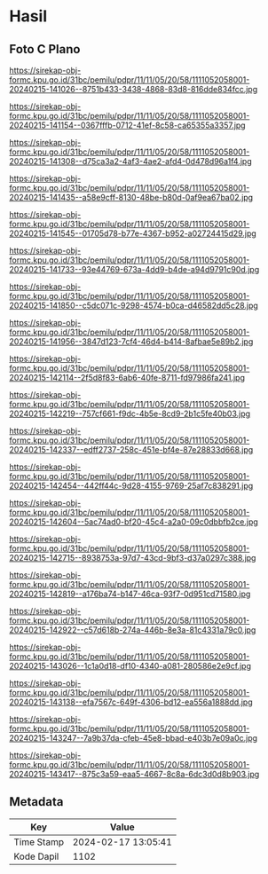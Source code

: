 # Hasil

## Foto C Plano

https://sirekap-obj-formc.kpu.go.id/31bc/pemilu/pdpr/11/11/05/20/58/1111052058001-20240215-141026--8751b433-3438-4868-83d8-816dde834fcc.jpg

https://sirekap-obj-formc.kpu.go.id/31bc/pemilu/pdpr/11/11/05/20/58/1111052058001-20240215-141154--0367fffb-0712-41ef-8c58-ca65355a3357.jpg

https://sirekap-obj-formc.kpu.go.id/31bc/pemilu/pdpr/11/11/05/20/58/1111052058001-20240215-141308--d75ca3a2-4af3-4ae2-afd4-0d478d96a1f4.jpg

https://sirekap-obj-formc.kpu.go.id/31bc/pemilu/pdpr/11/11/05/20/58/1111052058001-20240215-141435--a58e9cff-8130-48be-b80d-0af9ea67ba02.jpg

https://sirekap-obj-formc.kpu.go.id/31bc/pemilu/pdpr/11/11/05/20/58/1111052058001-20240215-141545--01705d78-b77e-4367-b952-a02724415d29.jpg

https://sirekap-obj-formc.kpu.go.id/31bc/pemilu/pdpr/11/11/05/20/58/1111052058001-20240215-141733--93e44769-673a-4dd9-b4de-a94d9791c90d.jpg

https://sirekap-obj-formc.kpu.go.id/31bc/pemilu/pdpr/11/11/05/20/58/1111052058001-20240215-141850--c5dc071c-9298-4574-b0ca-d46582dd5c28.jpg

https://sirekap-obj-formc.kpu.go.id/31bc/pemilu/pdpr/11/11/05/20/58/1111052058001-20240215-141956--3847d123-7cf4-46d4-b414-8afbae5e89b2.jpg

https://sirekap-obj-formc.kpu.go.id/31bc/pemilu/pdpr/11/11/05/20/58/1111052058001-20240215-142114--2f5d8f83-6ab6-40fe-8711-fd97986fa241.jpg

https://sirekap-obj-formc.kpu.go.id/31bc/pemilu/pdpr/11/11/05/20/58/1111052058001-20240215-142219--757cf661-f9dc-4b5e-8cd9-2b1c5fe40b03.jpg

https://sirekap-obj-formc.kpu.go.id/31bc/pemilu/pdpr/11/11/05/20/58/1111052058001-20240215-142337--edff2737-258c-451e-bf4e-87e28833d668.jpg

https://sirekap-obj-formc.kpu.go.id/31bc/pemilu/pdpr/11/11/05/20/58/1111052058001-20240215-142454--442ff44c-9d28-4155-9769-25af7c838291.jpg

https://sirekap-obj-formc.kpu.go.id/31bc/pemilu/pdpr/11/11/05/20/58/1111052058001-20240215-142604--5ac74ad0-bf20-45c4-a2a0-09c0dbbfb2ce.jpg

https://sirekap-obj-formc.kpu.go.id/31bc/pemilu/pdpr/11/11/05/20/58/1111052058001-20240215-142715--8938753a-97d7-43cd-9bf3-d37a0297c388.jpg

https://sirekap-obj-formc.kpu.go.id/31bc/pemilu/pdpr/11/11/05/20/58/1111052058001-20240215-142819--a176ba74-b147-46ca-93f7-0d951cd71580.jpg

https://sirekap-obj-formc.kpu.go.id/31bc/pemilu/pdpr/11/11/05/20/58/1111052058001-20240215-142922--c57d618b-274a-446b-8e3a-81c4331a79c0.jpg

https://sirekap-obj-formc.kpu.go.id/31bc/pemilu/pdpr/11/11/05/20/58/1111052058001-20240215-143026--1c1a0d18-df10-4340-a081-280586e2e9cf.jpg

https://sirekap-obj-formc.kpu.go.id/31bc/pemilu/pdpr/11/11/05/20/58/1111052058001-20240215-143138--efa7567c-649f-4306-bd12-ea556a1888dd.jpg

https://sirekap-obj-formc.kpu.go.id/31bc/pemilu/pdpr/11/11/05/20/58/1111052058001-20240215-143247--7a9b37da-cfeb-45e8-bbad-e403b7e09a0c.jpg

https://sirekap-obj-formc.kpu.go.id/31bc/pemilu/pdpr/11/11/05/20/58/1111052058001-20240215-143417--875c3a59-eaa5-4667-8c8a-6dc3d0d8b903.jpg


## Metadata

| Key        | Value               |
| ---------- | ------------------- |
| Time Stamp | 2024-02-17 13:05:41 |
| Kode Dapil | 1102                |



